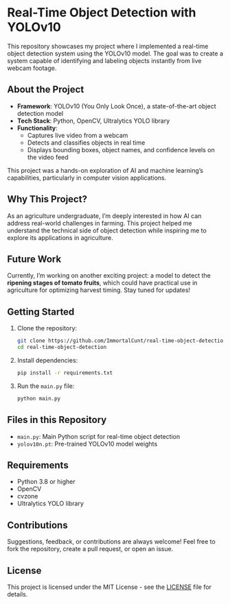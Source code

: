 
# Real-Time Object Detection with YOLOv10

This repository showcases my project where I implemented a real-time object detection system using the YOLOv10 model. The goal was to create a system capable of identifying and labeling objects instantly from live webcam footage.

## About the Project
- **Framework**: YOLOv10 (You Only Look Once), a state-of-the-art object detection model
- **Tech Stack**: Python, OpenCV, Ultralytics YOLO library
- **Functionality**:
  - Captures live video from a webcam
  - Detects and classifies objects in real time
  - Displays bounding boxes, object names, and confidence levels on the video feed

This project was a hands-on exploration of AI and machine learning’s capabilities, particularly in computer vision applications.

## Why This Project?
As an agriculture undergraduate, I’m deeply interested in how AI can address real-world challenges in farming. This project helped me understand the technical side of object detection while inspiring me to explore its applications in agriculture.

## Future Work
Currently, I’m working on another exciting project: a model to detect the **ripening stages of tomato fruits**, which could have practical use in agriculture for optimizing harvest timing. Stay tuned for updates!

## Getting Started
1. Clone the repository:
   ```bash
   git clone https://github.com/ImmortalCunt/real-time-object-detection.git
   cd real-time-object-detection
   ```

2. Install dependencies:
   ```bash
   pip install -r requirements.txt
   ```

3. Run the `main.py` file:
   ```bash
   python main.py
   ```

## Files in this Repository
- `main.py`: Main Python script for real-time object detection
- `yolov10n.pt`: Pre-trained YOLOv10 model weights

## Requirements
- Python 3.8 or higher
- OpenCV
- cvzone
- Ultralytics YOLO library

## Contributions
Suggestions, feedback, or contributions are always welcome! Feel free to fork the repository, create a pull request, or open an issue.

## License
This project is licensed under the MIT License - see the [LICENSE](LICENSE) file for details.
